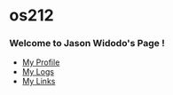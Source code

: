 # os212
### Welcome to Jason Widodo's Page !

- [My Profile](https://jasonwidodo.github.io/os212/README/)
- [My Logs](TXT/mylog.txt)
- [My Links](https://jasonwidodo.github.io/os212/LINKS/)  
